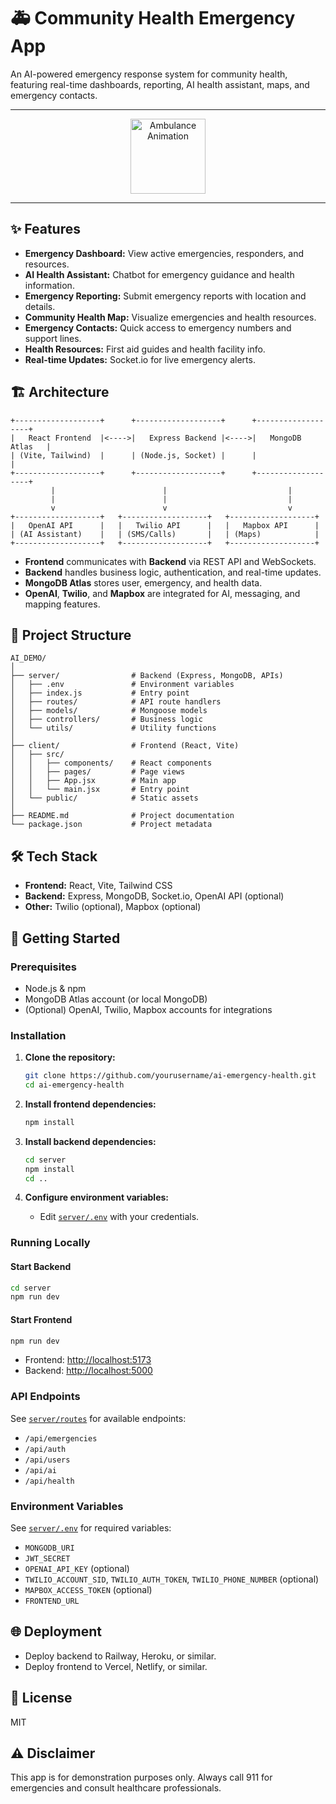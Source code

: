 # 🚑 Community Health Emergency App

An AI-powered emergency response system for community health, featuring real-time dashboards, reporting, AI health assistant, maps, and emergency contacts.

---

<p align="center">
  <img src="https://raw.githubusercontent.com/aleen42/PersonalWiki/master/images/animated/ambulance.gif" alt="Ambulance Animation" width="120"/>
</p>

---

## ✨ Features

- **Emergency Dashboard:** View active emergencies, responders, and resources.
- **AI Health Assistant:** Chatbot for emergency guidance and health information.
- **Emergency Reporting:** Submit emergency reports with location and details.
- **Community Health Map:** Visualize emergencies and health resources.
- **Emergency Contacts:** Quick access to emergency numbers and support lines.
- **Health Resources:** First aid guides and health facility info.
- **Real-time Updates:** Socket.io for live emergency alerts.

## 🏗️ Architecture

```
+-------------------+      +-------------------+      +-------------------+
|   React Frontend  |<---->|   Express Backend |<---->|   MongoDB Atlas   |
| (Vite, Tailwind)  |      | (Node.js, Socket) |      |                   |
+-------------------+      +-------------------+      +-------------------+
         |                        |                           |
         |                        |                           |
         v                        v                           v
+-------------------+   +-------------------+   +-------------------+
|   OpenAI API      |   |   Twilio API      |   |   Mapbox API      |
| (AI Assistant)    |   | (SMS/Calls)       |   | (Maps)            |
+-------------------+   +-------------------+   +-------------------+
```

- **Frontend** communicates with **Backend** via REST API and WebSockets.
- **Backend** handles business logic, authentication, and real-time updates.
- **MongoDB Atlas** stores user, emergency, and health data.
- **OpenAI**, **Twilio**, and **Mapbox** are integrated for AI, messaging, and mapping features.

## 📁 Project Structure

```
AI_DEMO/
│
├── server/                # Backend (Express, MongoDB, APIs)
│   ├── .env               # Environment variables
│   ├── index.js           # Entry point
│   ├── routes/            # API route handlers
│   ├── models/            # Mongoose models
│   ├── controllers/       # Business logic
│   └── utils/             # Utility functions
│
├── client/                # Frontend (React, Vite)
│   ├── src/
│   │   ├── components/    # React components
│   │   ├── pages/         # Page views
│   │   ├── App.jsx        # Main app
│   │   └── main.jsx       # Entry point
│   └── public/            # Static assets
│
├── README.md              # Project documentation
└── package.json           # Project metadata
```

## 🛠️ Tech Stack

- **Frontend:** React, Vite, Tailwind CSS
- **Backend:** Express, MongoDB, Socket.io, OpenAI API (optional)
- **Other:** Twilio (optional), Mapbox (optional)

## 🚀 Getting Started

### Prerequisites

- Node.js & npm
- MongoDB Atlas account (or local MongoDB)
- (Optional) OpenAI, Twilio, Mapbox accounts for integrations

### Installation

1. **Clone the repository:**
   ```sh
   git clone https://github.com/yourusername/ai-emergency-health.git
   cd ai-emergency-health
   ```

2. **Install frontend dependencies:**
   ```sh
   npm install
   ```

3. **Install backend dependencies:**
   ```sh
   cd server
   npm install
   cd ..
   ```

4. **Configure environment variables:**
   - Edit [`server/.env`](server/.env) with your credentials.

### Running Locally

#### Start Backend

```sh
cd server
npm run dev
```

#### Start Frontend

```sh
npm run dev
```

- Frontend: [http://localhost:5173](http://localhost:5173)
- Backend: [http://localhost:5000](http://localhost:5000)

### API Endpoints

See [`server/routes`](server/routes) for available endpoints:
- `/api/emergencies`
- `/api/auth`
- `/api/users`
- `/api/ai`
- `/api/health`

### Environment Variables

See [`server/.env`](server/.env) for required variables:
- `MONGODB_URI`
- `JWT_SECRET`
- `OPENAI_API_KEY` (optional)
- `TWILIO_ACCOUNT_SID`, `TWILIO_AUTH_TOKEN`, `TWILIO_PHONE_NUMBER` (optional)
- `MAPBOX_ACCESS_TOKEN` (optional)
- `FRONTEND_URL`

## 🌐 Deployment

- Deploy backend to Railway, Heroku, or similar.
- Deploy frontend to Vercel, Netlify, or similar.

## 📜 License

MIT

## ⚠️ Disclaimer

This app is for demonstration purposes only. Always call 911 for emergencies and consult healthcare professionals.
